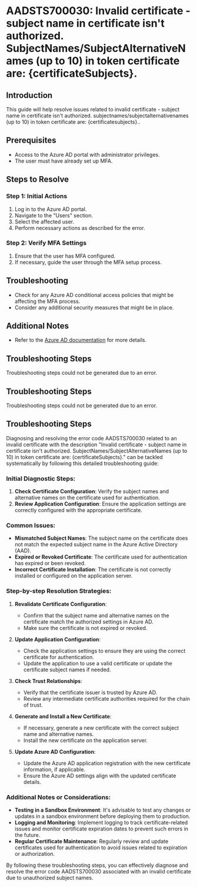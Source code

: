 # AADSTS700030: Invalid certificate - subject name in certificate isn't authorized. SubjectNames/SubjectAlternativeNames (up to 10) in token certificate are: {certificateSubjects}.

## Introduction

This guide will help resolve issues related to invalid certificate - subject
name in certificate isn't authorized. subjectnames/subjectalternativenames (up
to 10) in token certificate are: {certificatesubjects}..

## Prerequisites

* Access to the Azure AD portal with administrator privileges.
* The user must have already set up MFA.

## Steps to Resolve

### Step 1: Initial Actions

1. Log in to the Azure AD portal.
2. Navigate to the "Users" section.
3. Select the affected user.
4. Perform necessary actions as described for the error.

### Step 2: Verify MFA Settings

1. Ensure that the user has MFA configured.
2. If necessary, guide the user through the MFA setup process.

## Troubleshooting

* Check for any Azure AD conditional access policies that might be affecting the
  MFA process.
* Consider any additional security measures that might be in place.

## Additional Notes

* Refer to the
  [Azure AD documentation](https://learn.microsoft.com/en-us/azure/active-directory/)
  for more details.

## Troubleshooting Steps

Troubleshooting steps could not be generated due to an error.

## Troubleshooting Steps

Troubleshooting steps could not be generated due to an error.

## Troubleshooting Steps

Diagnosing and resolving the error code AADSTS700030 related to an invalid
certificate with the description "Invalid certificate - subject name in
certificate isn't authorized. SubjectNames/SubjectAlternativeNames (up to 10) in
token certificate are: {certificateSubjects}." can be tackled systematically by
following this detailed troubleshooting guide:

### Initial Diagnostic Steps:

1. **Check Certificate Configuration**: Verify the subject names and alternative
   names on the certificate used for authentication.
2. **Review Application Configuration**: Ensure the application settings are
   correctly configured with the appropriate certificate.

### Common Issues:

* **Mismatched Subject Names**: The subject name on the certificate does not
  match the expected subject name in the Azure Active Directory (AAD).
* **Expired or Revoked Certificate**: The certificate used for authentication
  has expired or been revoked.
* **Incorrect Certificate Installation**: The certificate is not correctly
  installed or configured on the application server.

### Step-by-step Resolution Strategies:

1. **Revalidate Certificate Configuration**:

   * Confirm that the subject name and alternative names on the certificate
     match the authorized settings in Azure AD.
   * Make sure the certificate is not expired or revoked.

2. **Update Application Configuration**:

   * Check the application settings to ensure they are using the correct
     certificate for authentication.
   * Update the application to use a valid certificate or update the certificate
     subject names if needed.

3. **Check Trust Relationships**:

   * Verify that the certificate issuer is trusted by Azure AD.
   * Review any intermediate certificate authorities required for the chain of
     trust.

4. **Generate and Install a New Certificate**:

   * If necessary, generate a new certificate with the correct subject name and
     alternative names.
   * Install the new certificate on the application server.

5. **Update Azure AD Configuration**:
   * Update the Azure AD application registration with the new certificate
     information, if applicable.
   * Ensure the Azure AD settings align with the updated certificate details.

### Additional Notes or Considerations:

* **Testing in a Sandbox Environment**: It's advisable to test any changes or
  updates in a sandbox environment before deploying them to production.
* **Logging and Monitoring**: Implement logging to track certificate-related
  issues and monitor certificate expiration dates to prevent such errors in the
  future.
* **Regular Certificate Maintenance**: Regularly review and update certificates
  used for authentication to avoid issues related to expiration or
  authorization.

By following these troubleshooting steps, you can effectively diagnose and
resolve the error code AADSTS700030 associated with an invalid certificate due
to unauthorized subject names.
